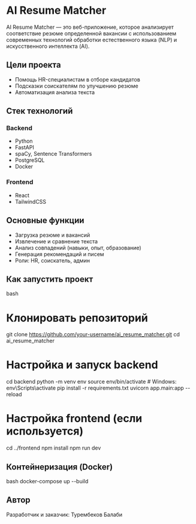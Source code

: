 # AI Resume Matcher

AI Resume Matcher — это веб-приложение, которое анализирует соответствие резюме определенной вакансии с использованием современных технологий обработки естественного языка (NLP) и искусственного интеллекта (AI).

## Цели проекта

- Помощь HR-специалистам в отборе кандидатов
- Подсказки соискателям по улучшению резюме
- Автоматизация анализа текста

## Стек технологий

### Backend
- Python
- FastAPI
- spaCy, Sentence Transformers
- PostgreSQL
- Docker

### Frontend
- React
- TailwindCSS

## Основные функции

- Загрузка резюме и вакансий
- Извлечение и сравнение текста
- Анализ совпадений (навыки, опыт, образование)
- Генерация рекомендаций и писем
- Роли: HR, соискатель, админ

## Как запустить проект

bash
# Клонировать репозиторий
git clone https://github.com/your-username/ai_resume_matcher.git
cd ai_resume_matcher

# Настройка и запуск backend
cd backend
python -m venv env
source env/bin/activate  # Windows: env\Scripts\activate
pip install -r requirements.txt
uvicorn app.main:app --reload

# Настройка frontend (если используется)
cd ../frontend
npm install
npm run dev


## Контейнеризация (Docker)

bash
docker-compose up --build


## Автор

Разработчик и заказчик: Турембеков Балаби